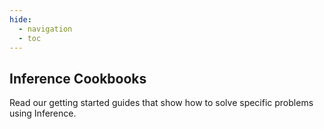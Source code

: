 ```yaml
---
hide:
  - navigation
  - toc
---
```

<script src="https://cdnjs.cloudflare.com/ajax/libs/dompurify/3.0.8/purify.min.js"></script>
<link rel="stylesheet" href="/styles/cookbooks.css">
<script src="/javascript/cookbooks.js"></script>
<section class="mdx-container portfolio-section">
  <div class="md-grid md-typeset">
    <div class="text-center">
      <h1>Inference Cookbooks</h1>
      <p>Read our getting started guides that show how to solve specific problems using Inference.</p>
    </div>
    <div class="custom-grid">
      <p class="card repo-card" data-url="/notebooks/clip_classification" data-name="Use CLIP to Classify Videos" data-desc="Use CLIP to identify the similarity of frames in a video to arbitrary text prompts." data-labels="CLASSIFICATION" data-author="ryanjball"></p>
      <p class="card repo-card" data-url="/notebooks/inference_pipeline_rtsp" data-name="Run a Vision Model on an RTSP Stream" data-desc="Use the InferencePipeline method in Inference to run a vision model on an RTSP stream." data-labels="DETECTION,STREAMS" data-author="ryanjball"></p>
      <p class="card repo-card" data-url="/notebooks/rgb_anomaly_detection" data-name="RGB Anomaly Detection" data-desc="Ensure that the color in a segmentation mask is correct." data-labels="SEGMENTATION" data-author="ryanjball"></p>
    </div>
  </div>
</section>
